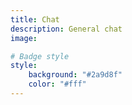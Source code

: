 ```yaml
---
title: Chat
description: General chat
image:

# Badge style
style:
    background: "#2a9d8f"
    color: "#fff"
---
```

